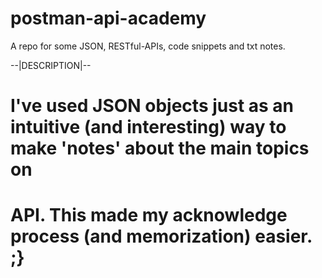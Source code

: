 # postman-api-academy
A repo for some JSON, RESTful-APIs,  code snippets and txt notes.

--|DESCRIPTION|--
# I've used JSON objects just as an intuitive (and interesting) way to make 'notes' about the main topics on
# API. This made my acknowledge process (and memorization) easier. ;}
